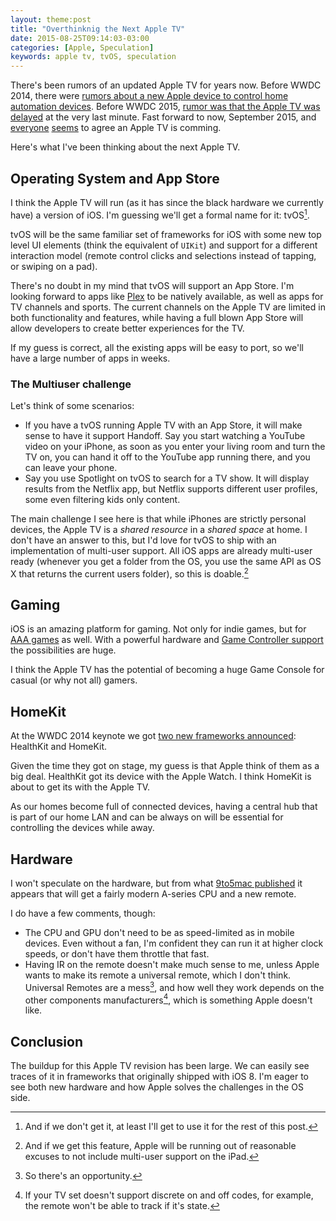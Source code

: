 ```yaml
---
layout: theme:post
title: "Overthinknig the Next Apple TV"
date: 2015-08-25T09:14:03-03:00
categories: [Apple, Speculation]
keywords: apple tv, tvOS, speculation
---
```


There's been rumors of an updated Apple TV for years now. Before WWDC 2014, there were [rumors about a new Apple device
to control home automation devices](http://pablin.org/2014/05/26/what-if-the-rumored-apple-home-automation-is-the-next-apple-tv/). 
Before WWDC 2015, [rumor was that the Apple TV was delayed](http://www.macrumors.com/2015/06/03/redesigned-apple-tv-not-ready-for-wwdc-debut/) at the very last minute. 
Fast forward to now, September 2015, and [everyone](http://9to5mac.com/2015/08/17/what-will-septembers-new-ios-9-based-apple-tv-bring-to-the-living-room/) [seems](http://daringfireball.net/linked/2015/08/21/new-ipad-event) to agree an Apple TV is comming.

Here's what I've been thinking about the next Apple TV.

## Operating System and App Store

I think the Apple TV will run (as it has since the black hardware we currently have) a version of iOS. I'm guessing we'll get a formal name for it: tvOS[^tvOS].

tvOS will be the same familiar set of frameworks for iOS with some new top level UI elements (think the equivalent of `UIKit`) and support for a different interaction model (remote control clicks and selections instead of tapping, or swiping on a pad).

There's no doubt in my mind that tvOS will support an App Store. I'm looking forward to apps like [Plex](https://plex.tv) to be natively available, as well as apps for TV channels and sports. The current channels on the Apple TV are limited in both functionality and features, while having a full blown App Store will allow developers to create better experiences for the TV.

If my guess is correct, all the existing apps will be easy to port, so we'll have a large number of apps in weeks.

[^tvOS]: And if we don't get it, at least I'll get to use it for the rest of this post.

### The Multiuser challenge

Let's think of some scenarios:

- If you have a tvOS running Apple TV with an App Store, it will make sense to have it support Handoff. Say you start watching a YouTube video on your iPhone, as soon as you enter your living room and turn the TV on, you can hand it off to the YouTube app running there, and you can leave your phone.
- Say you use Spotlight on tvOS to search for a TV show. It will display results from the Netflix app, but Netflix supports different user profiles, some even filtering kids only content.

The main challenge I see here is that while iPhones are strictly personal devices, the Apple TV is a _shared resource_ in a _shared space_ at home. I don't have an answer to this, but I'd love for tvOS to ship with an implementation of multi-user support. All iOS apps are already multi-user ready (whenever you get a folder from the OS, you use the same API as OS X that returns the current users folder), so this is doable.[^iPadMultiUser]

[^iPadMultiUser]: And if we get this feature, Apple will be running out of reasonable excuses to not include multi-user support on the iPad.

## Gaming

iOS is an amazing platform for gaming. Not only for indie games, but for [AAA games](https://en.wikipedia.org/wiki/AAA_(video_game_industry)) as well. With a powerful hardware and [Game Controller support](https://developer.apple.com/library/ios/documentation/ServicesDiscovery/Conceptual/GameControllerPG/Introduction/Introduction.html) the possibilities are huge.

I think the Apple TV has the potential of becoming a huge Game Console for casual (or why not all) gamers.

## HomeKit

At the WWDC 2014 keynote we got [two new frameworks announced](https://youtu.be/w87fOAG8fjk?t=5665): HealthKit and HomeKit.

Given the time they got on stage, my guess is that Apple think of them as a big deal. HealthKit got its device with the Apple Watch. I think HomeKit is about to get its with the Apple TV.

As our homes become full of connected devices, having a central hub that is part of our home LAN and can be always on will be essential for controlling the devices while away.

## Hardware

I won't speculate on the hardware, but from what [9to5mac published](http://9to5mac.com/2015/08/17/what-will-septembers-new-ios-9-based-apple-tv-bring-to-the-living-room/) it appears that will get a fairly modern A-series CPU and a new remote.

I do have a few comments, though:

- The CPU and GPU don't need to be as speed-limited as in mobile devices. Even without a fan, I'm confident they can run it at higher clock speeds, or don't have them throttle that fast.
- Having IR on the remote doesn't make much sense to me, unless Apple wants to make its remote a universal remote, which I don't think. Universal Remotes are a mess[^UniversalRemoteOpportunity], and how well they work depends on the other components manufacturers[^UniversalRemoteState], which is something Apple doesn't like.

[^UniversalRemoteOpportunity]: So there's an opportunity.
[^UniversalRemoteState]: If your TV set doesn't support discrete on and off codes, for example, the remote won't be able to track if it's state.

## Conclusion

The buildup for this Apple TV revision has been large. We can easily see traces of it in frameworks that originally shipped with iOS 8. I'm eager to see both new hardware and how Apple solves the challenges in the OS side.
